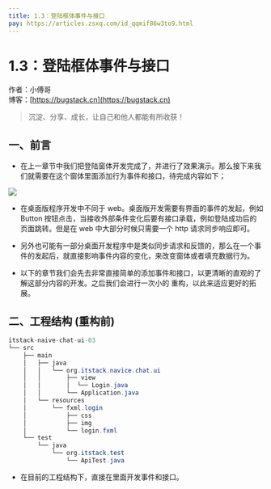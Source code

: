 ```yaml
---
title: 1.3：登陆框体事件与接口
pay: https://articles.zsxq.com/id_qqmif86w3to9.html
---
```


# 1.3：登陆框体事件与接口

作者：小傅哥
<br/>博客：[https://bugstack.cn](https://bugstack.cn)

>沉淀、分享、成长，让自己和他人都能有所收获！

## 一、前言

- 在上一章节中我们把登陆窗体开发完成了，并进行了效果演示。那么接下来我们就需要在这个窗体里面添加行为事件和接口，待完成内容如下；

![](/images/article/project/im/project-im-1.3-01.png)

- 在桌面版程序开发中不同于 web。桌面版开发需要有界面的事件的发起，例如 Button 按钮点击，当接收外部条件变化后要有接口承载，例如登陆成功后的页面跳转。但是在 web 中大部分时候只需要一个 http 请求同步响应即可。

- 另外也可能有一部分桌面开发程序中是类似同步请求和反馈的，那么在一个事件的发起后，就直接影响事件内容的变化，来改变窗体或者填充数据行为。

- 以下的章节我们会先去非常直接简单的添加事件和接口，以更清晰的直观的了解这部分内容的开发。之后我们会进行一次小的 重构，以此来适应更好的拓展。

## 二、工程结构 (重构前)

```java
itstack-naive-chat-ui-03
└── src
    ├── main
    │   ├── java
    │   │   └── org.itstack.navice.chat.ui
    │   │       ├── view
    │   │       │  └── Login.java
    │   │       └── Application.java
    │   └── resources
    │       └── fxml.login
    │           ├── css
    │           ├── img
    │           └── login.fxml
    └── test
        └── java
            └── org.itstack.test
                └── ApiTest.java
```

- 在目前的工程结构下，直接在里面开发事件和接口。